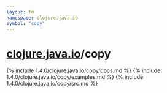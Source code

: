 ```yaml
---
layout: fn
namespace: clojure.java.io
symbol: "copy"
---
```


# [clojure.java.io](../)/copy

{% include 1.4.0/clojure.java.io/copy/docs.md %}
{% include 1.4.0/clojure.java.io/copy/examples.md %}
{% include 1.4.0/clojure.java.io/copy/src.md %}

